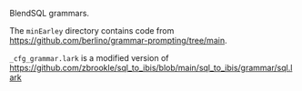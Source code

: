 BlendSQL grammars.

The `minEarley` directory contains code from https://github.com/berlino/grammar-prompting/tree/main.

`_cfg_grammar.lark` is a modified version of https://github.com/zbrookle/sql_to_ibis/blob/main/sql_to_ibis/grammar/sql.lark